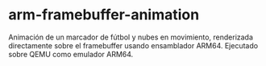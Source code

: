 # arm-framebuffer-animation
Animación de un marcador de fútbol y nubes en movimiento, renderizada directamente sobre el framebuffer usando ensamblador ARM64. Ejecutado sobre QEMU como emulador ARM64.
